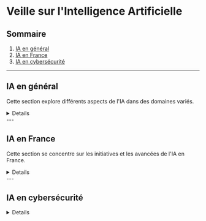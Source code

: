 # Veille sur l'Intelligence Artificielle

## Sommaire

1. [IA en général](#ia-en-general)
2. [IA en France](#ia-en-france)
3. [IA en cybersécurité](#ia-en-cybersecurite)

---

## IA en général

Cette section explore différents aspects de l'IA dans des domaines variés.
<details>
### Les régulateurs américains ajoutent l'intelligence artificielle aux risques potentiels pour le système financier
[Article](https://www.boursorama.com/actualite-economique/actualites/les-regulateurs-americains-ajoutent-l-intelligence-artificielle-aux-risques-potentiels-pour-le-systeme-financier-b6c8a6e0db4ffbf58c2213d29dd630aa)

Résumé : Cet article met en lumière la prise de conscience des régulateurs américains sur les risques potentiels de l'intelligence artificielle pour le système financier.

### L’intelligence artificielle en santé : les nouveaux usages pour répondre aux défis d’aujourd’hui et de demain
[Article](https://www.actuia.com/contribution/snourestani/lintelligence-artificielle-en-sante-les-nouveaux-usages-pour-repondre-aux-defis-daujourdhui-et-de-demain/)

Résumé : L'article explore les nouvelles utilisations de l'intelligence artificielle dans le domaine de la santé pour relever les défis actuels et futurs.

### Purple llama
[Article](https://www.actuia.com/actualite/focus-sur-purple-llama-le-projet-de-meta-pour-une-ia-generative-responsable/)

Résumé : L'article présente en détail le projet Purple llama de Meta, axé sur une intelligence artificielle générative responsable.

### Le Conseil européen de l’innovation consacrera 1,2 milliard d’euros au soutien de la deep tech en 2024
[Article](https://www.actuia.com/actualite/le-conseil-europeen-de-linnovation-consacrera-12-milliard-deuros-au-soutien-de-la-deep-tech-en-2024/)

Résumé : Cet article détaille les plans du Conseil européen de l'innovation pour soutenir la deep tech, y compris l'intelligence artificielle.

### Google présente GEMINI, le modèle multimodal qui alimente déjà BARD
[Article](https://www.actuia.com/actualite/google-presente-gemini-le-modele-multimodal-qui-alimente-deja-bard/)

Résumé : L'article explore GEMINI, le modèle multimodal de Google qui alimente déjà BARD, mettant en avant ses fonctionnalités et son impact.

### Ces métiers sont les plus susceptibles d’être remplacés par l’intelligence artificielle
[Article](https://www.presse-citron.net/ces-metiers-sont-les-plus-susceptibles-detre-remplaces-par-lintelligence-artificielle/)

Résumé : Cet article identifie les métiers les plus à risque d'être remplacés par l'intelligence artificielle.
</details>
---


## IA en France

Cette section se concentre sur les initiatives et les avancées de l'IA en France.
<details>
### La stratégie nationale pour l’intelligence artificielle
[Article](https://www.economie.gouv.fr/strategie-nationale-intelligence-artificielle)

Résumé : Cet article présente la stratégie nationale pour l'intelligence artificielle en France.

### France 2030 : Emmanuel Macron veut que la France avance sur l'IA
[Article](https://www.lemondeinformatique.fr/actualites/lire-france-2030-emmanuel-macron-veut-que-la-france-avance-sur-l-ia-92404.html)

Résumé : L'article aborde la volonté d'Emmanuel Macron de faire progresser la France dans le domaine de l'intelligence artificielle d'ici 2030.

### Numérique : la France se dote d’un comité de l’intelligence artificielle générative
[Article](https://www.economie.gouv.fr/comite-intelligence-artificielle-generative)

Résumé : Cet article discute de la création d'un comité de l'intelligence artificielle générative en France dans le secteur numérique.

### Intelligence Artificielle : six pépites made in France
[Article](https://www.silicon.fr/intelligence-artificielle-six-pepites-made-in-france-422157.html)

Résumé : L'article met en lumière six entreprises françaises innovantes dans le domaine de l'intelligence artificielle.
</details/>
---

## IA en cybersécurité
<details>
(Cette section sera à compléter avec des articles pertinents sur l'IA en cybersécurité)

</details>
